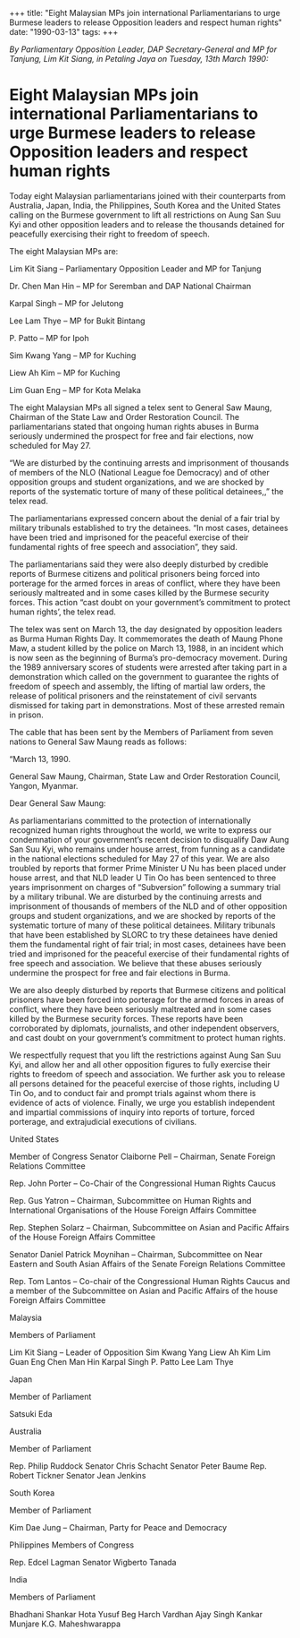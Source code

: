 +++ 
title: "Eight Malaysian MPs join international Parliamentarians to urge Burmese leaders to release Opposition leaders and respect human rights"
date: "1990-03-13"
tags:
+++

_By Parliamentary Opposition Leader, DAP Secretary-General and MP for Tanjung, Lim Kit Siang, in Petaling Jaya on Tuesday, 13th March 1990:_

# Eight Malaysian MPs join international Parliamentarians to urge Burmese leaders to release Opposition leaders and respect human rights

Today eight Malaysian parliamentarians joined with their counterparts from Australia, Japan, India, the Philippines, South Korea and the United States calling on the Burmese government to lift all restrictions on Aung San Suu Kyi and other opposition leaders and to release the thousands detained for peacefully exercising their right to freedom of speech.</u>

The eight Malaysian MPs are:

Lim Kit Siang – Parliamentary Opposition Leader and MP for Tanjung

Dr. Chen Man Hin – MP for Seremban and DAP National Chairman

Karpal Singh – MP for Jelutong

Lee Lam Thye – MP for Bukit Bintang

P. Patto – MP for Ipoh

Sim Kwang Yang – MP for Kuching

Liew Ah Kim – MP for Kuching

Lim Guan Eng – MP for Kota Melaka

The eight Malaysian MPs all signed a telex sent to General Saw Maung, Chairman of the State Law and Order Restoration Council. The parliamentarians stated that ongoing human rights abuses in Burma seriously undermined the prospect for free and fair elections, now scheduled for May 27.

“We are disturbed by the continuing arrests and imprisonment of thousands of members of the NLO (National League foe Democracy) and of other opposition groups and student organizations, and we are shocked by reports of the systematic torture of many of these political detainees,,” the telex read.

The parliamentarians expressed concern about the denial of a fair trial by military tribunals established to try the detainees. “In most cases, detainees have been tried and imprisoned for the peaceful exercise of their fundamental rights of free speech and association”, they said.

The parliamentarians said they were also deeply disturbed by credible reports of Burmese citizens and political prisoners being forced into porterage for the armed forces in areas of conflict, where they have been seriously maltreated and in some cases killed by the Burmese security forces. This action “cast doubt on your government’s commitment to protect human rights’, the telex read.

The telex was sent on March 13, the day designated by opposition leaders as Burma Human Rights Day. It commemorates the death of Maung Phone Maw, a student killed by the police on March 13, 1988, in an incident which is now seen as the beginning of Burma’s pro-democracy movement. During the 1989 anniversary scores of students were arrested after taking part in a demonstration which called on the government to guarantee the rights of freedom of speech and assembly, the lifting of martial law orders, the release of political prisoners and the reinstatement of civil servants dismissed for taking part in demonstrations. Most of these arrested remain in prison.

The cable that has been sent by the Members of Parliament from seven nations to General Saw Maung reads as follows:

“March 13, 1990.

General Saw Maung,
Chairman, State Law and Order Restoration Council,
Yangon,
Myanmar.

Dear General Saw Maung:

As parliamentarians committed to the protection of internationally recognized human rights throughout the world, we write to express our condemnation of your government’s recent decision to disqualify Daw Aung San Suu Kyi, who remains under house arrest, from funning as a candidate in the national elections scheduled for May 27 of this year. We are also troubled by reports that former Prime Minister U Nu has been placed under house arrest, and that NLD leader U Tin Oo has been sentenced to three years imprisonment on charges of “Subversion” following a summary trial by a military tribunal. We are disturbed by the continuing arrests and imprisonment of thousands of members of the NLD and of other opposition groups and student organizations, and we are shocked by reports of the systematic torture of many of these political detainees. Military tribunals that have been established by SLORC to try these detainees have denied them the fundamental right of fair trial; in most cases, detainees have been tried and imprisoned for the peaceful exercise of their fundamental rights of free speech and association. We believe that these abuses seriously undermine the prospect for free and fair elections in Burma.

We are also deeply disturbed by reports that Burmese citizens and political prisoners have been forced into porterage for the armed forces in areas of conflict, where they have been seriously maltreated and in some cases killed by the Burmese security forces. These reports have been corroborated by diplomats, journalists, and other independent observers, and cast doubt on your government’s commitment to protect human rights.

We respectfully request that you lift the restrictions against Aung San Suu Kyi, and allow her and all other opposition figures to fully exercise their rights to freedom of speech and association. We further ask you to release all persons detained for the peaceful exercise of those rights, including U Tin Oo, and to conduct fair and prompt trials against whom there is evidence of acts of violence. Finally, we urge you establish independent and impartial commissions of inquiry into reports of torture, forced porterage, and extrajudicial executions of civilians.

United States 

 Member of Congress
Senator Claiborne Pell – Chairman, Senate Foreign Relations Committee


Rep. John Porter – Co-Chair of the Congressional Human Rights Caucus

Rep. Gus Yatron – Chairman, Subcommittee on Human Rights and International Organisations of the House Foreign Affairs Committee 
 
Rep. Stephen Solarz – Chairman, Subcommittee on Asian and Pacific Affairs of the House Foreign Affairs Committee

Senator Daniel Patrick Moynihan – Chairman, Subcommittee on Near Eastern and South Asian Affairs of the Senate Foreign Relations Committee

Rep. Tom Lantos – Co-chair of the Congressional Human Rights Caucus and a member of the Subcommittee on Asian and Pacific Affairs of the house Foreign Affairs Committee

Malaysia

Members of Parliament

Lim Kit Siang – Leader of Opposition
Sim Kwang Yang
Liew Ah Kim
Lim Guan Eng
Chen Man Hin
Karpal Singh
P. Patto
Lee Lam Thye

Japan

Member of Parliament

Satsuki Eda

Australia

Member of Parliament

Rep. Philip Ruddock
Senator Chris Schacht
Senator Peter Baume
Rep. Robert Tickner
Senator Jean Jenkins

South Korea

Member of Parliament

Kim Dae Jung – Chairman, Party for Peace and Democracy 

Philippines
Members of Congress

Rep. Edcel Lagman
Senator Wigberto Tanada

India

Members of Parliament

Bhadhani Shankar Hota
Yusuf Beg
Harch Vardhan
Ajay Singh
Kankar Munjare
K.G. Maheshwarappa
 
